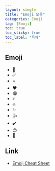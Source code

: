 ```yaml
---
layout: single
title: "Emoji 모음"
categories: Emoji
tag: [Emoji]
toc: true
toc_sticky: true
toc_label: "목차"
---
```


## Emoji

- 📌
- ✅
- ⭐
- ❤️
- 😭
- 💀
- 🔥
- ✨
- 👍
- ✔️
- 😍
- 🎉

## Link

- [Emoji Cheat Sheet](https://emojipedia.org//)
